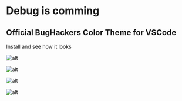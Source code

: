 # Debug is comming
## Official BugHackers Color Theme for VSCode 

Install and see how it looks

![alt](https://i.imgur.com/23fboJX.png)

![alt](https://i.imgur.com/spVafST.png)

![alt](https://i.imgur.com/sXlKtRC.png)

![alt](https://i.imgur.com/Kj8WD3o.png)
